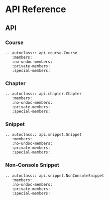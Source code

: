 # API Reference

## API

### Course

```eval_rst
.. autoclass:: api.course.Course
   :members:
   :no-undoc-members:
   :private-members:
   :special-members:
```

### Chapter

```eval_rst
.. autoclass:: api.chapter.Chapter
   :members:
   :no-undoc-members:
   :private-members:
   :special-members:
```

### Snippet

```eval_rst
.. autoclass:: api.snippet.Snippet
   :members:
   :no-undoc-members:
   :private-members:
   :special-members:
```

### Non-Console Snippet

```eval_rst
.. autoclass:: api.snippet.NonConsoleSnippet
   :members:
   :no-undoc-members:
   :private-members:
   :special-members:
```

